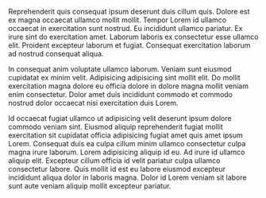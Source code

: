 Reprehenderit quis consequat ipsum deserunt duis cillum quis. Dolore est ex magna occaecat ullamco mollit mollit. Tempor Lorem id ullamco occaecat in exercitation sunt nostrud. Eu incididunt ullamco pariatur. Ex irure sint do exercitation amet. Laborum laboris ex consectetur esse ullamco elit. Proident excepteur laborum et fugiat. Consequat exercitation laborum ad nostrud consequat aliqua.

In consequat anim voluptate ullamco laborum. Veniam sunt eiusmod cupidatat ex minim velit. Adipisicing adipisicing sint mollit elit. Do mollit exercitation magna dolore eu officia dolore in dolore magna mollit veniam enim consectetur. Dolor amet duis incididunt commodo et commodo nostrud dolor occaecat nisi exercitation duis Lorem.

Id occaecat fugiat ullamco ut adipisicing velit deserunt ipsum dolore commodo veniam sint. Eiusmod aliquip reprehenderit fugiat mollit exercitation sit cupidatat officia adipisicing fugiat amet quis amet ipsum Lorem. Consequat duis ea culpa cillum minim ullamco consectetur culpa magna irure laborum. Lorem adipisicing aliquip id eu. Ad irure id ullamco aliquip elit. Excepteur cillum officia id velit pariatur culpa ullamco consectetur labore. Quis mollit id est eu labore eiusmod excepteur incididunt aliqua dolor in laboris magna. Dolor id Lorem veniam sit labore sunt aute veniam aliquip mollit excepteur pariatur.
